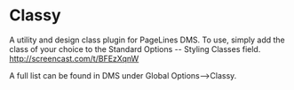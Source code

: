 Classy
==================

A utility and design class plugin for PageLines DMS. To use, simply add the class of your choice to the Standard Options -- Styling Classes field.
http://screencast.com/t/BFEzXqnW

A full list can be found in DMS under Global Options-->Classy.
